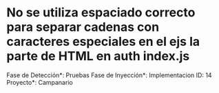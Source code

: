 # No se utiliza espaciado correcto para separar cadenas con caracteres especiales en el ejs la parte de HTML en auth index.js

Fase de Detección*: Pruebas
Fase de Inyección*: Implementacion
ID: 14
Proyecto*: Campanario